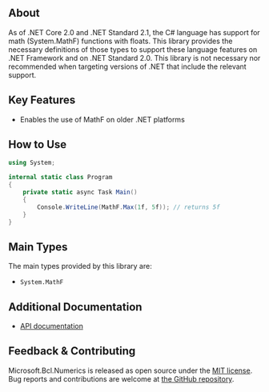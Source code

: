 ## About

As of .NET Core 2.0 and .NET Standard 2.1, the C# language has support for math (System.MathF) functions with floats. This library provides the necessary definitions of those types to support these language features on .NET Framework and on .NET Standard 2.0. This library is not necessary nor recommended when targeting versions of .NET that include the relevant support.

## Key Features

<!-- The key features of this package -->

* Enables the use of MathF on older .NET platforms

## How to Use

```C#
using System;

internal static class Program
{
    private static async Task Main()
    {       
        Console.WriteLine(MathF.Max(1f, 5f)); // returns 5f
    }
}
```

## Main Types

<!-- The main types provided in this library -->

The main types provided by this library are:

* `System.MathF`

## Additional Documentation

<!-- Links to further documentation. Remove conceptual documentation if not available for the library. -->

* [API documentation](https://learn.microsoft.com/dotnet/api/system.mathf)

## Feedback & Contributing

<!-- How to provide feedback on this package and contribute to it -->

Microsoft.Bcl.Numerics is released as open source under the [MIT license](https://licenses.nuget.org/MIT). Bug reports and contributions are welcome at [the GitHub repository](https://github.com/dotnet/runtime).
